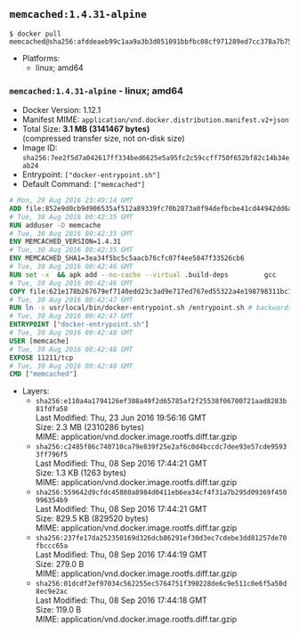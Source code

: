 ## `memcached:1.4.31-alpine`

```console
$ docker pull memcached@sha256:afddeaeb99c1aa9a3b3d051091bbfbc08cf971289ed7cc378a7b75a557bf08d4
```

-	Platforms:
	-	linux; amd64

### `memcached:1.4.31-alpine` - linux; amd64

-	Docker Version: 1.12.1
-	Manifest MIME: `application/vnd.docker.distribution.manifest.v2+json`
-	Total Size: **3.1 MB (3141467 bytes)**  
	(compressed transfer size, not on-disk size)
-	Image ID: `sha256:7ee2f5d7a042617ff334bed6625e5a95fc2c59ccff750f652bf82c14b34eab24`
-	Entrypoint: `["docker-entrypoint.sh"]`
-	Default Command: `["memcached"]`

```dockerfile
# Mon, 29 Aug 2016 23:49:14 GMT
ADD file:852e9d0cb9d906535af512a89339fc70b2873a0f94defbcbe41cd44942dd6ac8 in / 
# Tue, 30 Aug 2016 00:42:35 GMT
RUN adduser -D memcache
# Tue, 30 Aug 2016 00:42:35 GMT
ENV MEMCACHED_VERSION=1.4.31
# Tue, 30 Aug 2016 00:42:35 GMT
ENV MEMCACHED_SHA1=3ea34f5bc5c5aacb76cfc07f4ee5847f33526cb6
# Tue, 30 Aug 2016 00:42:46 GMT
RUN set -x 	&& apk add --no-cache --virtual .build-deps 		gcc 		libc-dev 		libevent-dev 		linux-headers 		make 		perl 		tar 	&& wget -O memcached.tar.gz "http://memcached.org/files/memcached-$MEMCACHED_VERSION.tar.gz" 	&& echo "$MEMCACHED_SHA1  memcached.tar.gz" | sha1sum -c - 	&& mkdir -p /usr/src/memcached 	&& tar -xzf memcached.tar.gz -C /usr/src/memcached --strip-components=1 	&& rm memcached.tar.gz 	&& cd /usr/src/memcached 	&& ./configure 	&& make -j$(getconf _NPROCESSORS_ONLN) 	&& make install 	&& cd / && rm -rf /usr/src/memcached 	&& runDeps="$( 		scanelf --needed --nobanner --recursive /usr/local 			| awk '{ gsub(/,/, "\nso:", $2); print "so:" $2 }' 			| sort -u 			| xargs -r apk info --installed 			| sort -u 	)" 	&& apk add --virtual .memcached-rundeps $runDeps 	&& apk del .build-deps
# Tue, 30 Aug 2016 00:42:46 GMT
COPY file:621e178b267679ef7140edd23c3ad9e717ed767ed55322a4e198798311bc1d36 in /usr/local/bin/ 
# Tue, 30 Aug 2016 00:42:47 GMT
RUN ln -s usr/local/bin/docker-entrypoint.sh /entrypoint.sh # backwards compat
# Tue, 30 Aug 2016 00:42:47 GMT
ENTRYPOINT ["docker-entrypoint.sh"]
# Tue, 30 Aug 2016 00:42:48 GMT
USER [memcache]
# Tue, 30 Aug 2016 00:42:48 GMT
EXPOSE 11211/tcp
# Tue, 30 Aug 2016 00:42:48 GMT
CMD ["memcached"]
```

-	Layers:
	-	`sha256:e110a4a1794126ef308a49f2d65785af2f25538f06700721aad8283b81fdfa58`  
		Last Modified: Thu, 23 Jun 2016 19:56:16 GMT  
		Size: 2.3 MB (2310286 bytes)  
		MIME: application/vnd.docker.image.rootfs.diff.tar.gzip
	-	`sha256:c2485f86c740710ca79e839f25e2af6c0d4bccdc7dee93e57cde95933ff796f5`  
		Last Modified: Thu, 08 Sep 2016 17:44:21 GMT  
		Size: 1.3 KB (1263 bytes)  
		MIME: application/vnd.docker.image.rootfs.diff.tar.gzip
	-	`sha256:559642d9cfdc45880a8984d0411eb6ea34cf4f31a7b295d09369f450996354b9`  
		Last Modified: Thu, 08 Sep 2016 17:44:21 GMT  
		Size: 829.5 KB (829520 bytes)  
		MIME: application/vnd.docker.image.rootfs.diff.tar.gzip
	-	`sha256:237fe17da252350169d326dcb86291ef30d3ec7cdebe3dd81257de70fbccc65a`  
		Last Modified: Thu, 08 Sep 2016 17:44:19 GMT  
		Size: 279.0 B  
		MIME: application/vnd.docker.image.rootfs.diff.tar.gzip
	-	`sha256:01dcdf2ef97034c562255ec5764751f390228de6c9e511c0e6f5a50d8ec9e2ac`  
		Last Modified: Thu, 08 Sep 2016 17:44:18 GMT  
		Size: 119.0 B  
		MIME: application/vnd.docker.image.rootfs.diff.tar.gzip
